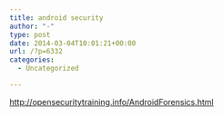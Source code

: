 ```yaml
---
title: android security
author: "-"
type: post
date: 2014-03-04T10:01:21+00:00
url: /?p=6332
categories:
  - Uncategorized

---
```

http://opensecuritytraining.info/AndroidForensics.html